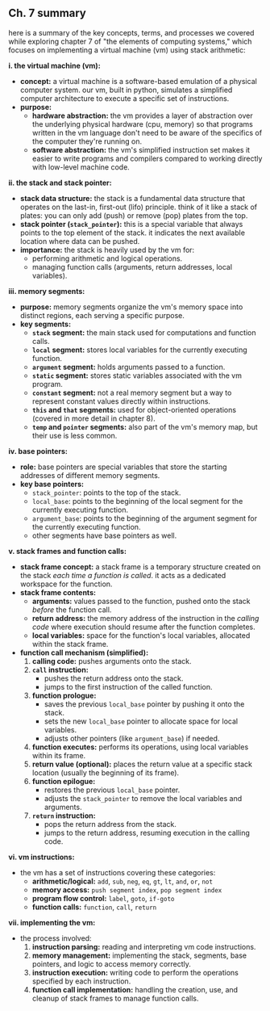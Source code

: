 ## Ch. 7 summary 
here is a summary of the key concepts, terms, and processes we covered while
exploring chapter 7 of "the elements of computing systems," which focuses on
implementing a virtual machine (vm) using stack arithmetic:

**i. the virtual machine (vm):**

* **concept:** a virtual machine is a software-based emulation of a physical
computer system. our vm, built in python, simulates a simplified computer
architecture to execute a specific set of instructions.
* **purpose:** 
    * **hardware abstraction:** the vm provides a layer of abstraction over the
    underlying physical hardware (cpu, memory) so that programs written in the
    vm language don't need to be aware of the specifics of the computer they're
    running on.
    * **software abstraction:** the vm's simplified instruction set makes it
    easier to write programs and compilers compared to working directly with
    low-level machine code.

**ii. the stack and stack pointer:**

* **stack data structure:** the stack is a fundamental data structure that
operates on the last-in, first-out (lifo) principle. think of it like a stack
of plates: you can only add (push) or remove (pop) plates from the top. 
* **stack pointer (`stack_pointer`):**  this is a special variable that always
points to the top element of the stack. it indicates the next available
location where data can be pushed.
* **importance:** the stack is heavily used by the vm for:
    * performing arithmetic and logical operations. 
    * managing function calls (arguments, return addresses, local variables).

**iii.  memory segments:**

* **purpose:** memory segments organize the vm's memory space into distinct
regions, each serving a specific purpose. 
* **key segments:**
    * **`stack` segment:**  the main stack used for computations and function
    calls.
    * **`local` segment:** stores local variables for the currently executing
    function. 
    * **`argument` segment:** holds arguments passed to a function.
    * **`static` segment:** stores static variables associated with the vm
    program.
    * **`constant` segment:** not a real memory segment but a way to represent
    constant values directly within instructions.
    * **`this` and `that` segments:** used for object-oriented operations
    (covered in more detail in chapter 8). 
    * **`temp` and `pointer` segments:** also part of the vm's memory map, but
    their use is less common. 

**iv. base pointers:**

* **role:** base pointers are special variables that store the starting
addresses of different memory segments. 
* **key base pointers:**
    * `stack_pointer`: points to the top of the stack. 
    * `local_base`:  points to the beginning of the local segment for the
    currently executing function.
    * `argument_base`: points to the beginning of the argument segment for the
    currently executing function.
    * other segments have base pointers as well.

**v. stack frames and function calls:**

* **stack frame concept:**  a stack frame is a temporary structure created on
the stack *each time a function is called*. it acts as a dedicated workspace
for the function. 
* **stack frame contents:**
    * **arguments:** values passed to the function, pushed onto the stack
    *before* the function call.
    * **return address:**  the memory address of the instruction in the
    *calling code* where execution should resume after the function completes.
    * **local variables:**  space for the function's local variables, allocated
    within the stack frame.
* **function call mechanism (simplified):**
    1. **calling code:**  pushes arguments onto the stack.
    2. **`call` instruction:**
       - pushes the return address onto the stack. 
       - jumps to the first instruction of the called function.
    3. **function prologue:**
       - saves the previous `local_base` pointer by pushing it onto the stack.
       - sets the new `local_base` pointer to allocate space for local
       variables.
       - adjusts other pointers (like `argument_base`) if needed. 
    4. **function executes:**  performs its operations, using local variables
    within its frame.
    5. **return value (optional):** places the return value at a specific stack
    location (usually the beginning of its frame). 
    6. **function epilogue:**
       - restores the previous `local_base` pointer.
       - adjusts the `stack_pointer` to remove the local variables and
       arguments.
    7. **`return` instruction:** 
       - pops the return address from the stack.
       - jumps to the return address, resuming execution in the calling code.

**vi. vm instructions:**

- the vm has a set of instructions covering these categories:
    * **arithmetic/logical:** `add`, `sub`, `neg`, `eq`, `gt`, `lt`, `and`,
    `or`, `not`
    * **memory access:** `push segment index`, `pop segment index` 
    * **program flow control:** `label`, `goto`, `if-goto`
    * **function calls:** `function`, `call`, `return` 

**vii. implementing the vm:**

- the process involved:
    1. **instruction parsing:**  reading and interpreting vm code instructions.
    2. **memory management:** implementing the stack, segments, base pointers,
    and logic to access memory correctly.
    3. **instruction execution:** writing code to perform the operations
    specified by each instruction. 
    4. **function call implementation:**  handling the creation, use, and
    cleanup of stack frames to manage function calls. 

